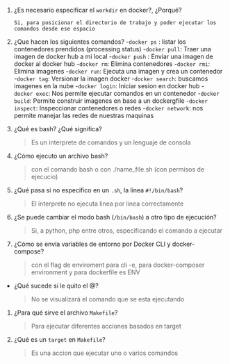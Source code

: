 1. ¿Es necesario especificar el `workdir` en docker?, ¿Porqué?

    `Si, para posicionar el directorio de trabajo y poder ejecutar los comandos desde ese espacio`
    
2. ¿Que hacen los siguientes comandos? 
 -`docker ps` : listar los contenedores prendidos (processing status)
 -`docker pull`: Traer una imagen de docker hub a mi local
 -`docker push` : Enviar una imagen de docker al docker hub
 -`docker rm`: Elimina contenedores
 -`docker rmi`: Elimina imagenes
 -`docker run`: Ejecuta una imagen y crea un contenedor
 -`docker tag`: Versionar la imagen docker
 -`docker search`: buscamos imagenes en la nube
 -`docker login`: Iniciar sesion en docker hub
 -`docker exec`: Nos permite ejecutar comandos en un contenedor
 -`docker build`: Permite construir imagenes en base a un dockergfile
 -`docker inspect`: Inspeccionar contenedores o redes
 -`docker network`: nos permite manejar las redes de nuestras maquinas 


1. ¿Qué es bash? ¿Qué significa?
    > Es un interprete de comandos y un lenguaje de consola
2. ¿Cómo ejecuto un archivo bash?
    > con el comando bash o con ./name_file.sh (con permisos de ejecucio)
3. ¿Qué pasa si no especifico en un `.sh`, la linea `#!/bin/bash`?
    > El interprete no ejecuta linea por linea correctamente
4. ¿Se puede cambiar el modo bash (`/bin/bash`) a otro tipo de ejecución?
    > Si, a python, php entre otros, especificando el comando a ejecutar
5. ¿Cómo se envía variables de entorno por Docker CLI y docker-compose?
    > con el flag de enviroment para cli -e, para docker-composer environment y para dockerfile es ENV
    
* ¿Qué sucede si le quito el @?
    > No se visualizará el comando que se esta ejecutando
    
1. ¿Para qué sirve el archivo `Makefile`?
    > Para ejecutar diferentes acciones basados en target
   
2. ¿Qué es un `target` en `Makefile`?
    > Es una accion que ejecutar uno o varios comandos